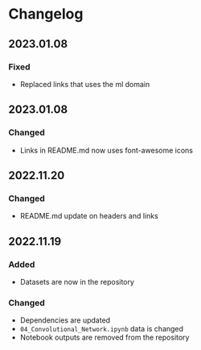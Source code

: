# Changelog

## 2023.01.08

### Fixed

*   Replaced links that uses the ml domain

## 2023.01.08

### Changed

*   Links in README.md now uses font-awesome icons

## 2022.11.20

### Changed

*   README.md update on headers and links

## 2022.11.19

### Added

*   Datasets are now in the repository

### Changed

*   Dependencies are updated
*   `04_Convolutional_Network.ipynb` data is changed
*   Notebook outputs are removed from the repository
